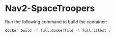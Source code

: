 # Nav2-SpaceTroopers

Run the following command to build the container:

```bash
docker build -f full.dockerfile -t full:latest .
